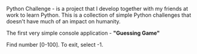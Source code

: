 Python Challenge - is a project that I develop together with my friends at work to learn Python. 
This is a collection of simple Python challenges that doesn't have much of an impact on humanity.

The first very simple console application - **"Guessing Game"**

Find number [0-100]. To exit, select -1.